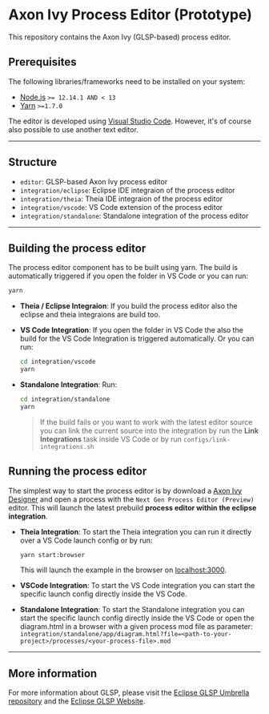 # Axon Ivy Process Editor (Prototype)

This repository contains the Axon Ivy (GLSP-based) process editor.

## Prerequisites

The following libraries/frameworks need to be installed on your system:

- [Node.js](https://nodejs.org/en/) `>= 12.14.1 AND < 13`
- [Yarn](https://classic.yarnpkg.com/en/docs/install#debian-stable) `>=1.7.0`

The editor is developed using [Visual Studio Code](https://code.visualstudio.com/).
However, it's of course also possible to use another text editor.

---

## Structure

- `editor`: GLSP-based Axon Ivy process editor
- `integration/eclipse`: Eclipse IDE integraion of the process editor
- `integration/theia`: Theia IDE integraion of the process editor
- `integration/vscode`: VS Code extension of the process editor
- `integration/standalone`: Standalone integration of the process editor

---

## Building the process editor

The process editor component has to be built using yarn.
The build is automatically triggered if you open the folder in VS Code or you can run:

```bash
yarn
```

- **Theia / Eclipse Integraion**:
  If you build the process editor also the eclipse and theia integraions are build too.

- **VS Code Integration**:
  If you open the folder in VS Code the also the build for the VS Code Integration is triggered automatically. Or you can run:

  ```bash
  cd integration/vscode
  yarn
  ```
  
- **Standalone Integration**:
  Run:
  ```bash
  cd integration/standalone
  yarn
  ```

  > If the build fails or you want to work with the latest editor source you can link the current source into the integration by run the **Link Integrations** task inside VS Code or by run `configs/link-integrations.sh`

## Running the process editor

The simplest way to start the process editor is by download a [Axon Ivy Designer](https://developer.axonivy.com/download/nightly) and open a process with the `Next Gen Process Editor (Preview)` editor. This will launch the latest prebuild **process editor within the eclipse integration**.

- **Theia Integration**:
  To start the Theia integration you can run it directly over a VS Code launch config or by run:

  ```bash
  yarn start:browser
  ```

  This will launch the example in the browser on [localhost:3000](http://localhost:3000).

- **VSCode Integration**:
  To start the VS Code integration you can start the specific launch config directly inside the VS Code.
  
- **Standalone Integration**:
  To start the Standalone integration you can start the specific launch config directly inside the VS Code or open the diagram.html in a browser with a given process mod file as parameter:
  `integration/standalone/app/diagram.html?file=<path-to-your-project>/processes/<your-process-file>.mod`

---

## More information

For more information about GLSP, please visit the [Eclipse GLSP Umbrella repository](https://github.com/eclipse-glsp/glsp) and the [Eclipse GLSP Website](https://www.eclipse.org/glsp/).
